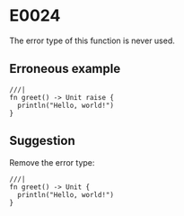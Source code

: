 # E0024

The error type of this function is never used.

## Erroneous example

```moonbit
///|
fn greet() -> Unit raise {
  println("Hello, world!")
}
```

## Suggestion

Remove the error type:

```moonbit
///|
fn greet() -> Unit {
  println("Hello, world!")
}
```
